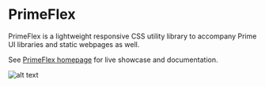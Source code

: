 # PrimeFlex
PrimeFlex is a lightweight responsive CSS utility library to accompany Prime UI libraries and static webpages as well.

See [PrimeFlex homepage](http://www.primefaces.org/primeflex) for live showcase and documentation.

![alt text](http://www.primefaces.org/images/primeflex.png "PrimeFlex")